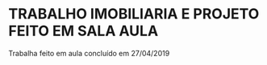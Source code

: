 # TRABALHO IMOBILIARIA E PROJETO FEITO EM SALA AULA

Trabalha feito em aula concluído em 27/04/2019

